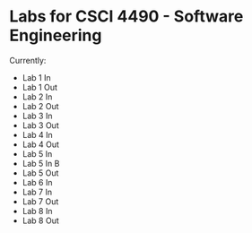 # Labs for CSCI 4490 - Software Engineering

Currently:

* Lab 1 In
* Lab 1 Out
* Lab 2 In
* Lab 2 Out
* Lab 3 In
* Lab 3 Out
* Lab 4 In
* Lab 4 Out
* Lab 5 In
* Lab 5 In B
* Lab 5 Out
* Lab 6 In
* Lab 7 In
* Lab 7 Out
* Lab 8 In
* Lab 8 Out
